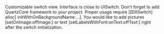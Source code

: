 Customizable switch view.
Interface is close to UISwitch.
Don't forget to add QuartzCore framework to your project.
Proper usage require [[DXSwitch] alloc] initWithOnBackgroundName:...].
You would like to add pictures [setOnImage:offImage:] or text [setLabelsWithFont:onText:offText:] right after the switch initialization.